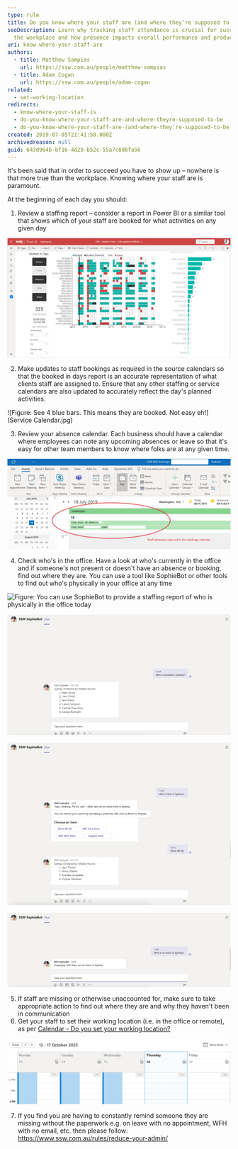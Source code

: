 ```yaml
---
type: rule
title: Do you know where your staff are (and where they’re supposed to be)?
seoDescription: Learn why tracking staff attendance is crucial for success in
  the workplace and how presence impacts overall performance and productivity.
uri: know-where-your-staff-are
authors:
  - title: Matthew Sampias
    url: https://ssw.com.au/people/matthew-sampias
  - title: Adam Cogan
    url: https://ssw.com.au/people/adam-cogan
related:
  - set-working-location
redirects:
  - know-where-your-staff-is
  - do-you-know-where-your-staff-are-and-where-theyre-supposed-to-be
  - do-you-know-where-your-staff-are-(and-where-they’re-supposed-to-be)
created: 2019-07-05T21:41:58.000Z
archivedreason: null
guid: 643d964b-bf16-4d2b-b52c-55a7c8d6fa56
---
```

It's been said that in order to succeed you have to show up – nowhere is that more true than the workplace. Knowing where your staff are is paramount.

<!--endintro-->

At the beginning of each day you should:

1. Review a staffing report – consider a report in Power BI or a similar tool that shows which of your staff are booked for what activities on any given day 

![Figure: Green is booked, Black is booked for internal work, and Red is leave](BookedInDays.jpg)

2. Make updates to staff bookings as required in the source calendars so that the booked in days report is an accurate representation of what clients staff are assigned to. Ensure that any other staffing or service calendars are also updated to accurately reflect the day's planned activities.

![Figure: See 4 blue bars. This means they are booked. Not easy eh!](Service Calendar.jpg)

3. Review your absence calendar. Each business should have a calendar where employees can note any upcoming absences or leave so that it's easy for other team members to know where folks are at any given time. 

![Figure: Here are the 2 people on leave](absences.jpg)

4. Check who's in the office. Have a look at who's currently in the office and if someone's not present or doesn't have an absence or booking, find out where they are. You can use a tool like SophieBot or other tools to find out who's physically in your office at any time 

![Figure: You can use 
            SophieBot to provide a staffing report of who is physically in the office today](SophieBot.jpg)  

![Figure: SSW SophieBot to answer “Who is booked? [ANSWER: 6 people]](SophieBot-booked.jpg)

![Figure: SSW SophieBot to answer “Who is free? [ANSWER: 4 people]](SophieBot-free.jpg)

![Figure: SSW SophieBot to answer “Who is on leave? [ANSWER: 2 people]](SophieBot-leave.jpg)

5. If staff are missing or otherwise unaccounted for, make sure to take appropriate action to find out where they are and why they haven't been in communication
6. Get your staff to set their working location (i.e. in the office or remote), as per [Calendar - Do you set your working location?](https://www.ssw.com.au/rules/set-working-location/)

![Figure: Calendar with location set](calendar-location.png)

7. If you find you are having to constantly remind someone they are missing without the paperwork e.g. on leave with no appointment, WFH with no email, etc. then please follow: <https://www.ssw.com.au/rules/reduce-your-admin/>
